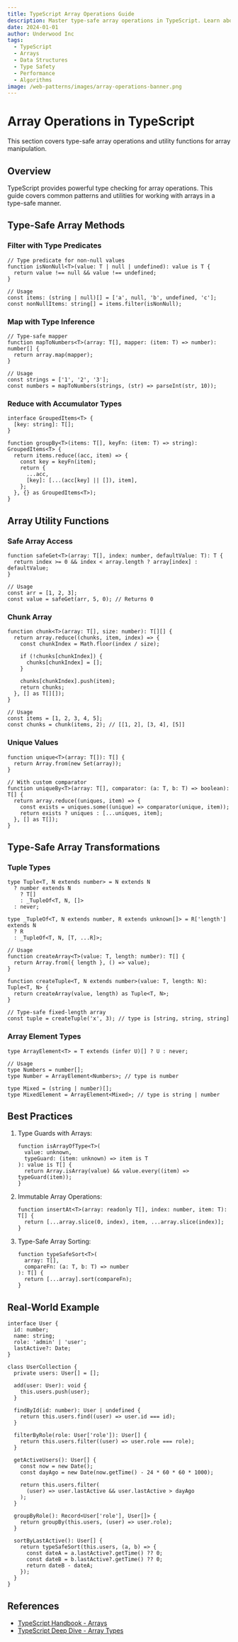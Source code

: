```yaml
---
title: TypeScript Array Operations Guide
description: Master type-safe array operations in TypeScript. Learn about array manipulation, transformation patterns, and advanced array type utilities.
date: 2024-01-01
author: Underwood Inc
tags:
  - TypeScript
  - Arrays
  - Data Structures
  - Type Safety
  - Performance
  - Algorithms
image: /web-patterns/images/array-operations-banner.png
---
```


# Array Operations in TypeScript

This section covers type-safe array operations and utility functions for array manipulation.

## Overview

TypeScript provides powerful type checking for array operations. This guide covers common patterns and utilities for working with arrays in a type-safe manner.

## Type-Safe Array Methods

### Filter with Type Predicates

```typescript:preview
// Type predicate for non-null values
function isNonNull<T>(value: T | null | undefined): value is T {
  return value !== null && value !== undefined;
}

// Usage
const items: (string | null)[] = ['a', null, 'b', undefined, 'c'];
const nonNullItems: string[] = items.filter(isNonNull);
```

### Map with Type Inference

```typescript:preview
// Type-safe mapper
function mapToNumbers<T>(array: T[], mapper: (item: T) => number): number[] {
  return array.map(mapper);
}

// Usage
const strings = ['1', '2', '3'];
const numbers = mapToNumbers(strings, (str) => parseInt(str, 10));
```

### Reduce with Accumulator Types

```typescript:preview
interface GroupedItems<T> {
  [key: string]: T[];
}

function groupBy<T>(items: T[], keyFn: (item: T) => string): GroupedItems<T> {
  return items.reduce((acc, item) => {
    const key = keyFn(item);
    return {
      ...acc,
      [key]: [...(acc[key] || []), item],
    };
  }, {} as GroupedItems<T>);
}
```

## Array Utility Functions

### Safe Array Access

```typescript:preview
function safeGet<T>(array: T[], index: number, defaultValue: T): T {
  return index >= 0 && index < array.length ? array[index] : defaultValue;
}

// Usage
const arr = [1, 2, 3];
const value = safeGet(arr, 5, 0); // Returns 0
```

### Chunk Array

```typescript:preview
function chunk<T>(array: T[], size: number): T[][] {
  return array.reduce((chunks, item, index) => {
    const chunkIndex = Math.floor(index / size);

    if (!chunks[chunkIndex]) {
      chunks[chunkIndex] = [];
    }

    chunks[chunkIndex].push(item);
    return chunks;
  }, [] as T[][]);
}

// Usage
const items = [1, 2, 3, 4, 5];
const chunks = chunk(items, 2); // [[1, 2], [3, 4], [5]]
```

### Unique Values

```typescript:preview
function unique<T>(array: T[]): T[] {
  return Array.from(new Set(array));
}

// With custom comparator
function uniqueBy<T>(array: T[], comparator: (a: T, b: T) => boolean): T[] {
  return array.reduce((uniques, item) => {
    const exists = uniques.some((unique) => comparator(unique, item));
    return exists ? uniques : [...uniques, item];
  }, [] as T[]);
}
```

## Type-Safe Array Transformations

### Tuple Types

```typescript:preview
type Tuple<T, N extends number> = N extends N
  ? number extends N
    ? T[]
    : _TupleOf<T, N, []>
  : never;

type _TupleOf<T, N extends number, R extends unknown[]> = R['length'] extends N
  ? R
  : _TupleOf<T, N, [T, ...R]>;

// Usage
function createArray<T>(value: T, length: number): T[] {
  return Array.from({ length }, () => value);
}

function createTuple<T, N extends number>(value: T, length: N): Tuple<T, N> {
  return createArray(value, length) as Tuple<T, N>;
}

// Type-safe fixed-length array
const tuple = createTuple('x', 3); // type is [string, string, string]
```

### Array Element Types

```typescript:preview
type ArrayElement<T> = T extends (infer U)[] ? U : never;

// Usage
type Numbers = number[];
type Number = ArrayElement<Numbers>; // type is number

type Mixed = (string | number)[];
type MixedElement = ArrayElement<Mixed>; // type is string | number
```

## Best Practices

1. Type Guards with Arrays:

   ```typescript:preview
   function isArrayOfType<T>(
     value: unknown,
     typeGuard: (item: unknown) => item is T
   ): value is T[] {
     return Array.isArray(value) && value.every((item) => typeGuard(item));
   }
   ```

2. Immutable Array Operations:

   ```typescript:preview
   function insertAt<T>(array: readonly T[], index: number, item: T): T[] {
     return [...array.slice(0, index), item, ...array.slice(index)];
   }
   ```

3. Type-Safe Array Sorting:

   ```typescript:preview
   function typeSafeSort<T>(
     array: T[],
     compareFn: (a: T, b: T) => number
   ): T[] {
     return [...array].sort(compareFn);
   }
   ```

## Real-World Example

```typescript:preview
interface User {
  id: number;
  name: string;
  role: 'admin' | 'user';
  lastActive?: Date;
}

class UserCollection {
  private users: User[] = [];

  add(user: User): void {
    this.users.push(user);
  }

  findById(id: number): User | undefined {
    return this.users.find((user) => user.id === id);
  }

  filterByRole(role: User['role']): User[] {
    return this.users.filter((user) => user.role === role);
  }

  getActiveUsers(): User[] {
    const now = new Date();
    const dayAgo = new Date(now.getTime() - 24 * 60 * 60 * 1000);

    return this.users.filter(
      (user) => user.lastActive && user.lastActive > dayAgo
    );
  }

  groupByRole(): Record<User['role'], User[]> {
    return groupBy(this.users, (user) => user.role);
  }

  sortByLastActive(): User[] {
    return typeSafeSort(this.users, (a, b) => {
      const dateA = a.lastActive?.getTime() ?? 0;
      const dateB = b.lastActive?.getTime() ?? 0;
      return dateB - dateA;
    });
  }
}
```

## References

- [TypeScript Handbook - Arrays](https://www.typescriptlang.org/docs/handbook/2/everyday-types.html#arrays)
- [TypeScript Deep Dive - Array Types](https://basarat.gitbook.io/typescript/type-system/type-assertion#array-type-assertion)
